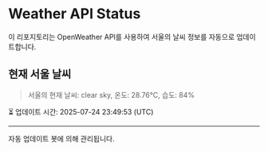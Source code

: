 
# Weather API Status

이 리포지토리는 OpenWeather API를 사용하여 서울의 날씨 정보를 자동으로 업데이트합니다.

## 현재 서울 날씨
> 서울의 현재 날씨: clear sky, 온도: 28.76°C, 습도: 84%

⏳ 업데이트 시간: 2025-07-24 23:49:53 (UTC)

---
자동 업데이트 봇에 의해 관리됩니다.
